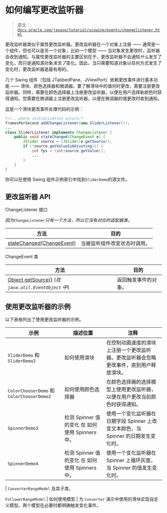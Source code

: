 # 如何编写更改监听器

> 原文：[`docs.oracle.com/javase/tutorial/uiswing/events/changelistener.html`](https://docs.oracle.com/javase/tutorial/uiswing/events/changelistener.html)

更改监听器类似于属性更改监听器。更改监听器在一个对象上注册 —— 通常是一个组件，但也可以是另一个对象，比如一个模型 —— 当对象发生更改时，监听器会收到通知。与属性更改监听器的主要区别在于，更改监听器不会通知*什么*发生了变化，而只是通知源对象*发生了*变化。因此，当只需要知道对象以任何方式发生了变化时，更改监听器是最有用的。

几个 Swing 组件（包括 JTabbedPane、JViewPort）依赖更改事件进行基本功能 —— 滑块、颜色选择器和微调器。要了解滑块中的值何时更改，需要注册更改监听器。同样，需要在颜色选择器上注册更改监听器，以便在用户选择新颜色时获得通知。您需要在微调器上注册更改监听器，以便在微调器的值更改时收到通知。

这是一个滑块更改事件处理代码的示例：

```java
*//...where initialization occurs:*
framesPerSecond.addChangeListener(new SliderListener());
...
class SliderListener implements ChangeListener {
    public void stateChanged(ChangeEvent e) {
        JSlider source = (JSlider)e.getSource();
        if (!source.getValueIsAdjusting()) {
            int fps = (int)source.getValue();
            ...
        }    
    }
}

```

你可以在使用 Swing 组件示例索引中找到`SliderDemo`的源文件。

## 更改监听器 API

ChangeListener 接口

*因为`ChangeListener`只有一个方法，所以它没有对应的适配器类。*

| 方法 | 目的 |
| --- | --- |
| [stateChanged(ChangeEvent)](https://docs.oracle.com/javase/8/docs/api/javax/swing/event/ChangeListener.html#stateChanged-javax.swing.event.ChangeEvent-) | 当被监听组件改变状态时调用。 |

ChangeEvent 类

| 方法 | 目的 |
| --- | --- |
| [Object getSource()](https://docs.oracle.com/javase/8/docs/api/java/util/EventObject.html#getSource--) (*在 `java.util.EventObject` 中*) | 返回触发事件的对象。 |

## 使用更改监听器的示例

以下表格列出了使用更改监听器的示例。

| 示例 | 描述位置 | 注释 |
| --- | --- | --- |
| `SliderDemo` 和 `SliderDemo2` | 如何使用滑块 | 在控制动画速度的滑块上注册一个更改监听器。更改监听器会忽略更改事件，直到用户释放滑块。 |
| `ColorChooserDemo` 和 `ColorChooserDemo2` | 如何使用颜色选择器 | 在颜色选择器的选择模型上使用更改监听器，以便在用户更改当前颜色时获得通知。 |
| `SpinnerDemo3` | 检测 Spinner 值的变化 在 如何使用 Spinners 中。 | 使用一个变化监听器在日期字段 Spinner 上改变文本颜色，当 Spinner 的日期发生变化时。 |
| `SpinnerDemo4` | 检测 Spinner 值的变化 在 如何使用 Spinners 中。 | 使用一个变化监听器在 Spinner 上循环灰度，当 Spinner 的值发生变化时。 |

| `ConverterRangeModel` 及其子类，

`FollowerRangeModel` | 如何使用模型 | 为 `Converter` 演示中使用的滑块实现自定义模型。两个模型在必要时都明确触发变化事件。
